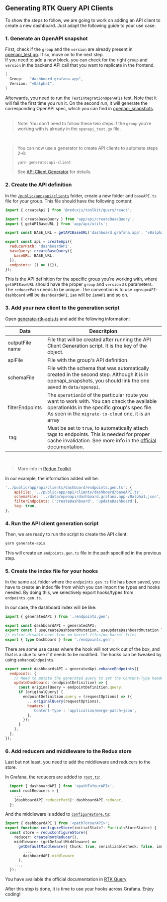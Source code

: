 ## Generating RTK Query API Clients

To show the steps to follow, we are going to work on adding an API client to create a new dashboard. Just adapt the following guide to your use case.

### 1. Generate an OpenAPI snapshot

First, check if the `group` and the `version` are already present in [openapi_test.go](/pkg/tests/apis/openapi_test.go). If so, move on to the next step.
<br/> If you need to add a new block, you can check for the right `group` and `version` in the backend API call that you want to replicate in the frontend.

```go
{
  Group:   "dashboard.grafana.app",
  Version: "v0alpha1",
}
```

Afterwards, you need to run the `TestIntegrationOpenAPIs` test. Note that it will fail the first time you run it. On the second run, it will generate the corresponding OpenAPI spec, which you can find in [openapi_snapshots](/pkg/tests/apis/openapi_snapshots).
<br/>
<br/>

> Note: You don’t need to follow these two steps if the `group` you’re working with is already in the `openapi_test.go` file.

<br/>

> You can now use a generator to create API clients to automate steps 2-6:
>
> ```bash
> yarn generate:api-client
> ```
>
> See [API Client Generator](./generator/README.md) for details.

### 2. Create the API definition

In the [`/public/app/api/clients`](/public/app/api/clients) folder, create a new folder and `baseAPI.ts` file for your group. This file should have the following content:

```js
import { createApi } from '@reduxjs/toolkit/query/react';

import { createBaseQuery } from 'app/api/createBaseQuery';
import { getAPIBaseURL } from 'app/api/utils';

export const BASE_URL = getAPIBaseURL('dashboard.grafana.app', 'v0alpha1');

export const api = createApi({
  reducerPath: 'dashboardAPI',
  baseQuery: createBaseQuery({
    baseURL: BASE_URL,
  }),
  endpoints: () => ({}),
});
```

This is the API definition for the specific group you're working with, where `getAPIBaseURL` should have the proper `group` and `version` as parameters. The `reducerPath` needs to be unique. The convention is to use `<group>API`: `dashboard` will be `dashboardAPI`, `iam` will be `iamAPI` and so on.

### 3. Add your new client to the generation script

Open [generate-rtk-apis.ts](/scripts/generate-rtk-apis.ts) and add the following information:

| Data            | Descritpion                                                                                                                                                                                                                                                                               |
| --------------- | ----------------------------------------------------------------------------------------------------------------------------------------------------------------------------------------------------------------------------------------------------------------------------------------- |
| outputFile name | File that will be created after running the API Client Generation script. It is the key of the object.                                                                                                                                                                                    |
| apiFile         | File with the group's API definition.                                                                                                                                                                                                                                                     |
| schemaFile      | File with the schema that was automatically created in the second step. Although it is in openapi_snapshots, you should link the one saved in `data/openapi`.                                                                                                                             |
| filterEndpoints | The `operationId` of the particular route you want to work with. You can check the available operationIds in the specific group's spec file. As seen in the `migrate-to-cloud` one, it is an array                                                                                        |
|  tag            | Must be set to `true`, to automatically attach tags to endpoints. This is needed for proper cache invalidation. See more info in the [official documentation](https://redux-toolkit.js.org/rtk-query/usage/automated-refetching#:~:text=RTK%20Query%20uses,an%20active%20subscription.).  |

<br/>

> More info in [Redux Toolkit](https://redux-toolkit.js.org/rtk-query/usage/code-generation#simple-usage)

In our example, the information added will be:

```js
'../public/app/api/clients/dashboard/endpoints.gen.ts': {
    apiFile: '../public/app/api/clients/dashboard/baseAPI.ts',
    schemaFile: '../data/openapi/dashboard.grafana.app-v0alpha1.json',
    filterEndpoints: ['createDashboard', 'updateDashboard'],
    tag: true,
},
```

### 4. Run the API client generation script

Then, we are ready to run the script to create the API client:

```bash
yarn generate-apis
```

This will create an `endpoints.gen.ts` file in the path specified in the previous step.

### 5. Create the index file for your hooks

In the same `api` folder where the `endpoints.gen.ts` file has been saved, you have to create an index file from which you can import the types and hooks needed. By doing this, we selectively export hooks/types from `endpoints.gen.ts`.

In our case, the dashboard index will be like:

```ts
import { generatedAPI } from './endpoints.gen';

export const dashboardAPI = generatedAPI;
export const { useCreateDashboardMutation, useUpdateDashboardMutation } = dashboardAPI;
// eslint-disable-next-line no-barrel-files/no-barrel-files
export { type Dashboard } from './endpoints.gen';
```

There are some use cases where the hook will not work out of the box, and that is a clue to see if it needs to be modified. The hooks can be tweaked by using `enhanceEndpoints`.

```js
export const dashboardsAPI = generatedApi.enhanceEndpoints({
  endpoints: {
    // Need to mutate the generated query to set the Content-Type header correctly
    updateDashboard: (endpointDefinition) => {
      const originalQuery = endpointDefinition.query;
      if (originalQuery) {
        endpointDefinition.query = (requestOptions) => ({
          ...originalQuery(requestOptions),
          headers: {
            'Content-Type': 'application/merge-patch+json',
          },
        });
      }
    },
  },
});
```

### 6. Add reducers and middleware to the Redux store

Last but not least, you need to add the middleware and reducers to the store.

In Grafana, the reducers are added to [`root.ts`](/public/app/core/reducers/root.ts):

```jsx
  import { dashboardAPI } from '<pathToYourAPI>';
  const rootReducers = {
    ...,
    [dashboardAPI.reducerPath]: dashboardAPI.reducer,
  };
```

And the middleware is added to [`configureStore.ts`](/public/app/store/configureStore.ts):

```ts
import { dashboardAPI } from '<pathToYourAPI>';
export function configureStore(initialState?: Partial<StoreState>) {
  const store = reduxConfigureStore({
    reducer: createRootReducer(),
    middleware: (getDefaultMiddleware) =>
      getDefaultMiddleware({ thunk: true, serializableCheck: false, immutableCheck: false }).concat(
        ...,
        dashboardAPI.middleware
      ),
    ...,
  });
```

You have available the official documentation in [RTK Query](https://redux-toolkit.js.org/tutorials/rtk-query#add-the-service-to-your-store)

After this step is done, it is time to use your hooks across Grafana.
Enjoy coding!
